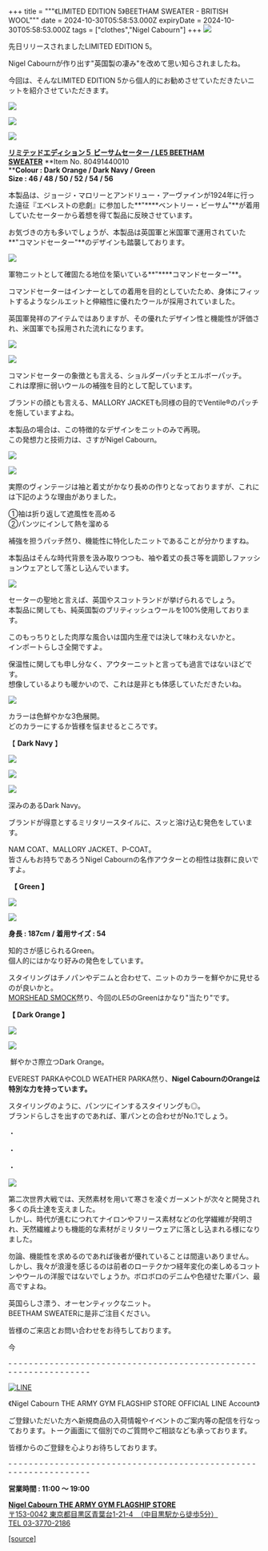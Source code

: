 +++
title = """《LIMITED EDITION 5》BEETHAM SWEATER - BRITISH WOOL"""
date = 2024-10-30T05:58:53.000Z
expiryDate = 2024-10-30T05:58:53.000Z
tags = ["clothes","Nigel Cabourn"]
+++
![](https://cdn.shopify.com/s/files/1/0094/9295/5196/files/IMG_4281_1f17962b-aad4-47b6-be1f-26a61f3174d6_480x480.jpg?v=1730099424)

先日リリースされましたLIMITED EDITION 5。

Nigel Cabournが作り出す"英国製の凄み"を改めて思い知らされましたね。

今回は、そんなLIMITED EDITION 5から個人的にお勧めさせていただきたいニットを紹介させていただきます。

![](https://cdn.shopify.com/s/files/1/0094/9295/5196/files/IMG_4258_86b42fee-d6c6-4f57-993e-32cde23a38fc_480x480.jpg?v=1730098802)

![](https://cdn.shopify.com/s/files/1/0094/9295/5196/files/IMG_4261_bc66d0e7-7f0f-4195-8967-df48c7fcad46_480x480.jpg?v=1730098802)

![](https://cdn.shopify.com/s/files/1/0094/9295/5196/files/IMG_4260_f2385e14-00fd-4b82-b4c8-b73d1e5847e5_480x480.jpg?v=1730098802)

**[リミテッドエディション５ ビーサムセーター / LE5 BEETHAM SWEATER](https://cabourn.jp/products/80491440010 "LE5 ビーサムセーター - ブリティッシュウール / LE5 BEETHAM SWEATER - BRITISH WOOL")** **Item No. 80491440010  
****Colour : Dark Orange / Dark Navy / Green**  
**Size : 46 / 48 / 50 / 52 / 54 / 56**

本製品は、ジョージ・マロリーとアンドリュー・アーヴァインが1924年に行った遠征『エベレストの悲劇』に参加した**"****ベントリー・ビーサム"**が着用していたセーターから着想を得て製品に反映させています。

お気づきの方も多いでしょうが、本製品は英国軍と米国軍で運用されていた**"コマンドセーター"**のデザインも踏襲しております。

![](https://cdn.shopify.com/s/files/1/0094/9295/5196/files/IMG_9230_d9da58f3-3c7d-4059-9720-3c66d7fd55d6_480x480.jpg?v=1730004856)

軍物ニットとして確固たる地位を築いている**"****コマンドセーター"**。

コマンドセーターはインナーとしての着用を目的としていたため、身体にフィットするようなシルエットと伸縮性に優れたウールが採用されていました。

英国軍発祥のアイテムではありますが、その優れたデザイン性と機能性が評価され、米国軍でも採用された流れになります。

![](https://cdn.shopify.com/s/files/1/0094/9295/5196/files/IMG_9204_94e6e9e3-80a6-40d3-a759-31b3cb70bb9e_480x480.jpg?v=1730004906)

![](https://cdn.shopify.com/s/files/1/0094/9295/5196/files/DSC2704_480x480.jpg?v=1730099255)

コマンドセーターの象徴とも言える、ショルダーパッチとエルボーパッチ。  
これは摩擦に弱いウールの補強を目的として配しています。

ブランドの顔とも言える、MALLORY JACKETも同様の目的でVentile®のパッチを施していますよね。

本製品の場合は、この特徴的なデザインをニットのみで再現。  
この発想力と技術力は、さすがNigel Cabourn。

![](https://cdn.shopify.com/s/files/1/0094/9295/5196/files/DSC2738_480x480.jpg?v=1730099352)

![](https://cdn.shopify.com/s/files/1/0094/9295/5196/files/DSC2702_480x480.jpg?v=1730099352)

実際のヴィンテージは袖と着丈がかなり長めの作りとなっておりますが、これには下記のような理由がありました。

①袖は折り返して遮風性を高める  
②パンツにインして熱を溜める

補強を担うパッチ然り、機能性に特化したニットであることが分かりますね。

本製品はそんな時代背景を汲み取りつつも、袖や着丈の長さ等を調節しファッションウェアとして落とし込んでいます。

![](https://cdn.shopify.com/s/files/1/0094/9295/5196/files/IMG_4274_54935e0e-0c55-40f1-97fa-69f224ea3363_480x480.jpg?v=1730099018)

セーターの聖地と言えば、英国やスコットランドが挙げられるでしょう。  
本製品に関しても、純英国製のブリティッシュウールを100%使用しております。

このもっちりとした肉厚な風合いは国内生産では決して味わえないかと。  
インポートらしさ全開ですよ。

保温性に関しても申し分なく、アウターニットと言っても過言ではないほどです。  
想像しているよりも暖かいので、これは是非とも体感していただきたいね。

![](https://cdn.shopify.com/s/files/1/0094/9295/5196/files/IMG_4262_ab0e5e02-704d-4696-a934-1424c2020e4c_480x480.jpg?v=1730099019)

カラーは色鮮やかな3色展開。  
どのカラーにするか皆様を悩ませるところです。

【 **Dark Navy** 】

![](https://cdn.shopify.com/s/files/1/0094/9295/5196/files/FullSizeRender_1dac76be-937b-4bb3-97f6-6e7c227fdcd9_480x480.jpg?v=1730099051)

![](https://cdn.shopify.com/s/files/1/0094/9295/5196/files/DSC2733_480x480.jpg?v=1730250453)

![](https://cdn.shopify.com/s/files/1/0094/9295/5196/files/FullSizeRender_fd4002d3-696e-4cc7-8852-5fce997d745b_480x480.jpg?v=1730099090)

深みのあるDark Navy。

ブランドが得意とするミリタリースタイルに、スッと溶け込む発色をしています。

NAM COAT、MALLORY JACKET、P-COAT。  
皆さんもお持ちであろうNigel Cabournの名作アウターとの相性は抜群に良いですよ。

 **【 Green 】**

![](https://cdn.shopify.com/s/files/1/0094/9295/5196/files/FullSizeRender_33640333-7f27-469d-8dd1-f9b60940010e_480x480.jpg?v=1730004826)

![](https://cdn.shopify.com/s/files/1/0094/9295/5196/files/IMG_9174_90f16a8d-7c42-4ba2-9553-1a46e36262c3_480x480.jpg?v=1730099183)

**身長 : 187cm / 着用サイズ : 54**

知的さが感じられるGreen。  
個人的にはかなり好みの発色をしています。

スタイリングはチノパンやデニムと合わせて、ニットのカラーを鮮やかに見せるのが良いかと。  
[MORSHEAD SMOCK](https://cabourn.jp/products/80491400010 "LE5 モーズヘッドスモック / LE5 MORSHEAD SMOCK")然り、今回のLE5のGreenはかなり"当たり"です。

**【 Dark Orange 】**

**![](https://cdn.shopify.com/s/files/1/0094/9295/5196/files/DSC2688_480x480.jpg?v=1730099121)**

**![](https://cdn.shopify.com/s/files/1/0094/9295/5196/files/DSC2697_480x480.jpg?v=1730099121)**

 鮮やかさ際立つDark Orange。

EVEREST PARKAやCOLD WEATHER PARKA然り、**Nigel CabournのOrangeは特別な力を持っています。**

スタイリングのように、パンツにインするスタイリングも◎。  
ブランドらしさを出すのであれば、軍パンとの合わせがNo.1でしょう。

・

・

・

![](https://cdn.shopify.com/s/files/1/0094/9295/5196/files/IMG_2024-10-30-095501_480x480.jpg?v=1730249722)

第二次世界大戦では、天然素材を用いて寒さを凌ぐガーメントが次々と開発され多くの兵士達を支えました。  
しかし、時代が進むにつれてナイロンやフリース素材などの化学繊維が発明され、天然繊維よりも機能的な素材がミリタリーウェアに落とし込まれる様になりました。

勿論、機能性を求めるのであれば後者が優れていることは間違いありません。  
しかし、我々が浪漫を感じるのは前者のローテクかつ経年変化の楽しめるコットンやウールの洋服ではないでしょうか。ボロボロのデニムや色褪せた軍パン、最高ですよね。

英国らしさ漂う、オーセンティックなニット。  
BEETHAM SWEATERに是非ご注目ください。  

皆様のご来店とお問い合わせをお待ちしております。

今

\- - - - - - - - - - - - - - - - - - - - - - - - - - - - - - - - - - - - - - - - - - - - - - - - - - - - - - - - - - - - - - - -  

[![LINE](https://cdn.shopify.com/s/files/1/0094/9295/5196/files/ja_600x600.png?v=1631941030)](https://lin.ee/NpdpRpF)

《Nigel Cabourn THE ARMY GYM FLAGSHIP STORE OFFICIAL LINE Account》

ご登録いただいた方へ新規商品の入荷情報やイベントのご案内等の配信を行なっております。トーク画面にて個別でのご質問やご相談なども承っております。

皆様からのご登録を心よりお待ちしております。

\- - - - - - - - - - - - - - - - - - - - - - - - - - - - - - - - - - - - - - - - - - - - - - - - - - - - - - - - - - - - - - - - 

**営業時間 : 11:00 〜 19:00**

[**Nigel Cabourn THE ARMY GYM FLAGSHIP STORE**](https://cabourn.jp/pages/flagship)  
[〒153-0042 東京都目黒区青葉台1-21-4　（中目黒駅から徒歩5分）](https://cabourn.jp/pages/flagship)  
[TEL 03-3770-2186](https://cabourn.jp/pages/flagship)

[[source]](https://cabourn.jp/blogs/shop-info/flagship20241030)
